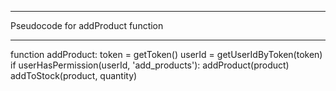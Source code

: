 *******************************************
Pseudocode for addProduct function
*******************************************

function addProduct:
    token = getToken()
    userId = getUserIdByToken(token)
    if userHasPermission(userId, 'add_products'):
        addProduct(product)
        addToStock(product, quantity)
